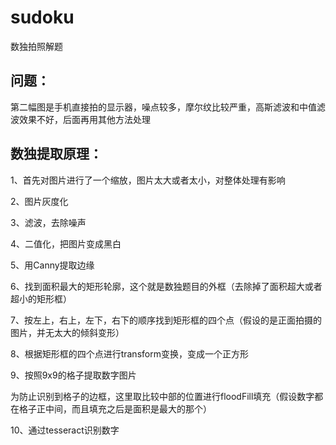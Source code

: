# sudoku
数独拍照解题

## 问题：
第二幅图是手机直接拍的显示器，噪点较多，摩尔纹比较严重，高斯滤波和中值滤波效果不好，后面再用其他方法处理


## 数独提取原理：
1、首先对图片进行了一个缩放，图片太大或者太小，对整体处理有影响

2、图片灰度化

3、滤波，去除噪声

4、二值化，把图片变成黑白

5、用Canny提取边缘

6、找到面积最大的矩形轮廓，这个就是数独题目的外框（去除掉了面积超大或者超小的矩形框）

7、按左上，右上，左下，右下的顺序找到矩形框的四个点（假设的是正面拍摄的图片，并无太大的倾斜变形）

8、根据矩形框的四个点进行transform变换，变成一个正方形

9、按照9x9的格子提取数字图片

为防止识别到格子的边框，这里取比较中部的位置进行floodFill填充（假设数字都在格子正中间，而且填充之后是面积是最大的那个）

10、通过tesseract识别数字
